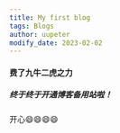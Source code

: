 ```yaml
---
title: My first blog
tags: Blogs
author: uupeter
modify_date: 2023-02-02
---
```


#### 费了九牛二虎之力

##### 终于终于开通博客备用站啦！

开心:smile::smile::smile::smile:
